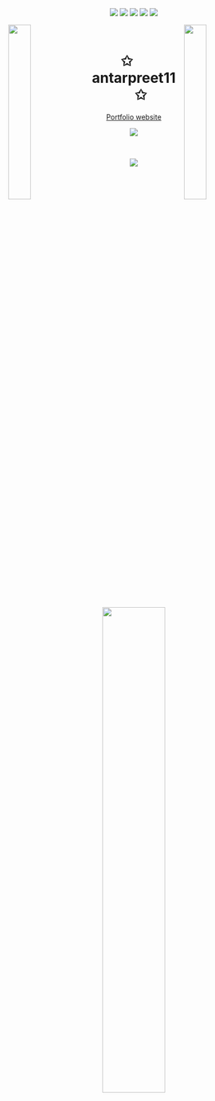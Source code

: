 <!-- <img align="left" width="58%" src="https://github-readme-stats.vercel.app/api?username=antarpreet11&count_private=true&hide=stars&show_icons=true&theme=radical"/>
<img width="38%" src="https://github-readme-stats.vercel.app/api/top-langs/?username=antarpreet11&layout=compact"/> -->

<div align="center">
  <img src="https://img.shields.io/badge/node.js-6DA55F?style=for-the-badge&logo=node.js&logoColor=white"/>
  <img src="https://img.shields.io/badge/javascript-%23323330.svg?style=for-the-badge&logo=javascript&logoColor=%23F7DF1E"/>
  <img src="https://img.shields.io/badge/react-%2320232a.svg?style=for-the-badge&logo=react&logoColor=%2361DAFB"/>
  <img src="https://img.shields.io/badge/typescript-%23007ACC.svg?style=for-the-badge&logo=typescript&logoColor=white"/>
  <img src="https://img.shields.io/badge/Ethereum-3C3C3D?style=for-the-badge&logo=Ethereum&logoColor=white"/>
</div>
  
<img align="left" src="https://user-images.githubusercontent.com/65187002/144930161-2f783401-8d27-4fdf-a2f7-cc0ba32f1f1f.gif" width="30%" style="display:inline;"><img align="right" src="https://user-images.githubusercontent.com/65187002/144930161-2f783401-8d27-4fdf-a2f7-cc0ba32f1f1f.gif" width="30%" style="display:inline;">
<br>
<p align="center">
    <h1 align="center">✩&emsp;antarpreet11&emsp;✩</h1>
    <div align="center" text-align="center">
      <a href="https://antarpreet.cloud">Portfolio website</a>
    </div>
</p>
<p align="center">
    <img src="https://readme-typing-svg.herokuapp.com/?lines=Heyy!!;Welcome+to+my+profile!;Have+a+look+around!&font=Fira%20Code&color=%23D62F79&center=true&width=280&height=50">
</p>
<br>
<p align="center">
    <img id="preview" src="https://komarev.com/ghpvc/?username=antarpreet11&color=grey">
</p>
<p align="center">
    <a href="https://github.com/drknzz"><img width="50%" src="https://github-readme-stats.vercel.app/api/top-langs/?username=antarpreet11&theme=dark&hide=html,css,cmake&layout=compact&langs_count=5&bg_color=101010&hide_title=true"></a>
</p>
